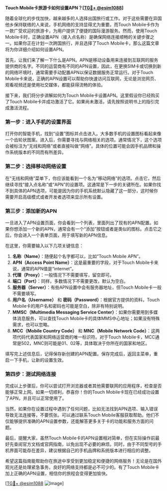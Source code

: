**Touch Mobile卡旅游卡如何设置APN？[[TG💪+ @esim1088](https://t.me/s/esim1088)]**

随着全球化的步伐加快，越来越多的人选择出国旅行或工作。对于这些需要在异国他乡保持联络的人来说，手机网络的支持显得尤为重要。而Touch Mobile卡作为一款广受欢迎的旅游卡，为用户提供了便捷的国际漫游服务。然而，使用Touch Mobile卡时，正确设置APN（接入点名称）是确保网络连接顺畅的关键步骤之一。如果你正在计划一次跨国旅行，并且选择了Touch Mobile卡，那么这篇文章将为你详细介绍如何设置APN。

首先，让我们来了解一下什么是APN。APN是移动设备用来连接到互联网的服务提供商的名字。不同的运营商有不同的APN设置，因此，在更换SIM卡或切换到新的网络环境时，通常需要手动配置APN以保证数据服务正常运行。对于Touch Mobile卡来说，正确的APN设置可以帮助你快速访问互联网，无论是浏览网页、观看视频还是使用社交媒体，都能获得流畅的体验。

接下来，我们将分步讲解如何为Touch Mobile卡设置APN。这里假设你已经购买了Touch Mobile卡并成功激活了它。如果尚未激活，请先按照说明书上的指引完成激活流程。

### 第一步：进入手机的设置界面

打开你的智能手机，找到“设置”图标并点击进入。大多数手机的设置图标看起来像一个齿轮状图案。进入后，你需要寻找与网络相关的选项。通常情况下，这个选项会被标注为“无线和网络”或者直接叫做“网络”。具体的位置可能会因手机品牌和操作系统版本的不同而有所差异。

### 第二步：选择移动网络设置

在“无线和网络”菜单下，你应该能看到一个名为“移动网络”的选项。点击它，然后继续寻找“接入点名称”或“APN”的设置项。这通常是下一步的关键所在。如果你找不到具体的APN选项，可能是因为你的手机系统默认隐藏了这一部分，这时候你需要开启高级模式或者开发者选项来显示所有设置。

### 第三步：添加新的APN

一旦进入了APN设置页面，你会看到一个列表，里面列出了现有的APN配置。如果你想添加一个新的APN，通常会有一个“添加”按钮或者是类似的图标。点击它之后，你会进入一个表单页面，用于填写新的APN信息。

在这里，你需要输入以下几项关键信息：

1. **名称（Name）**：随便起个名字都可以，比如“Touch Mobile APN”。
2. **APN（Access Point Name）**：这是最重要的字段，对于Touch Mobile卡来说，通常的APN值是“internet”。
3. **代理（Proxy）**：一般情况下不需要填写，留空即可。
4. **端口（Port）**：同样，多数情况下不需要更改，默认为空白。
5. **服务器（Server）**：有些APN设置中会有服务器地址，但Touch Mobile卡一般不需要填写。
6. **用户名（Username）** 和 **密码（Password）**：根据官方提供的资料，Touch Mobile卡的用户名和密码也可能是空白，除非有特别说明。
7. **MMSC（Multimedia Messaging Service Center）**：如果你需要用到多媒体消息服务，可以查找Touch Mobile卡的具体MMS中心地址；如果没有特殊需求，也可以忽略。
8. **MCC（Mobile Country Code）** 和 **MNC（Mobile Network Code）**：这两项代码代表国家和网络运营商的唯一标识符。对于Touch Mobile卡，MCC通常是502，MNC则可能是01、02等，具体取决于你所在的国家和地区。

填写完上述信息后，记得保存新创建的APN配置。保存完成后，返回主菜单，重启一下手机，让新的设置生效。

### 第四步：测试网络连接

完成以上步骤后，你可以尝试打开浏览器或者其他需要联网的应用程序，检查是否能够正常上网。如果一切顺利，恭喜你！你的Touch Mobile卡现在已经成功设置了APN，并且可以正常使用了。

当然，如果你在设置过程中遇到了任何问题，比如无法找到APN选项、输入错误导致无法连接等，不要慌张。可以通过联系Touch Mobile客服获取帮助。他们不仅能够提供准确的APN设置参数，还能解答更多关于卡的功能和服务方面的问题。

最后，提醒大家，虽然Touch Mobile卡的APN设置相对简单，但在实际操作前最好先查阅官方文档或官网指南，以免出现不必要的麻烦。同时，由于不同型号的手机界面可能存在差异，建议根据自己的手机品牌和系统版本进行相应的调整。

希望这篇指南能帮助你在旅途中享受到更加稳定和便捷的网络服务！无论是在国外观光还是处理紧急事务，良好的网络支持都是必不可少的。有了Touch Mobile卡加上正确的APN设置，相信你的旅程会变得更加愉快。

[[TG💪+ @esim1088](https://t.me/s/esim1088) ![Image](https://i.postimg.cc/4NQfJmqS/Snipaste-2025-05-13-00-14-12.png)]